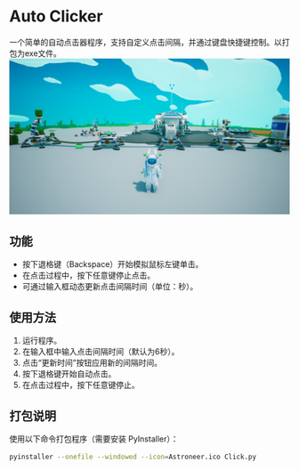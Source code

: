 # Auto Clicker

一个简单的自动点击器程序，支持自定义点击间隔，并通过键盘快捷键控制。以打包为exe文件。
![流水线](流水线.jpg)

## 功能
- 按下退格键（Backspace）开始模拟鼠标左键单击。
- 在点击过程中，按下任意键停止点击。
- 可通过输入框动态更新点击间隔时间（单位：秒）。

## 使用方法
1. 运行程序。
2. 在输入框中输入点击间隔时间（默认为6秒）。
3. 点击“更新时间”按钮应用新的间隔时间。
4. 按下退格键开始自动点击。
5. 在点击过程中，按下任意键停止。

## 打包说明
使用以下命令打包程序（需要安装 PyInstaller）：
```bash
pyinstaller --onefile --windowed --icon=Astroneer.ico Click.py